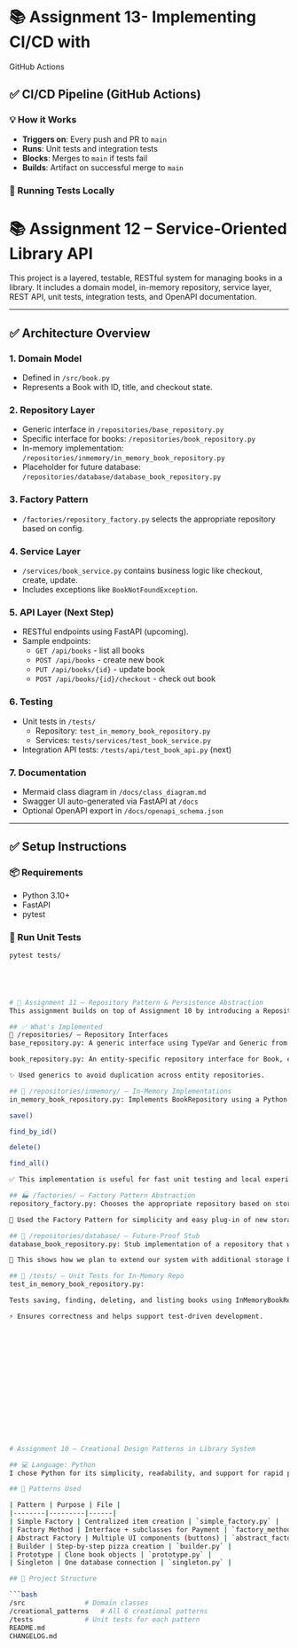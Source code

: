 # 📚 Assignment 13- Implementing CI/CD with
GitHub Actions
## ✅ CI/CD Pipeline (GitHub Actions)

### 💡 How it Works
- **Triggers on**: Every push and PR to `main`
- **Runs**: Unit tests and integration tests
- **Blocks**: Merges to `main` if tests fail
- **Builds**: Artifact on successful merge to `main`

### 🔧 Running Tests Locally




# 📚 Assignment 12 – Service-Oriented Library API

This project is a layered, testable, RESTful system for managing books in a library. It includes a domain model, in-memory repository, service layer, REST API, unit tests, integration tests, and OpenAPI documentation.

---

## ✅ Architecture Overview

### 1. **Domain Model**
- Defined in `/src/book.py`
- Represents a Book with ID, title, and checkout state.

### 2. **Repository Layer**
- Generic interface in `/repositories/base_repository.py`
- Specific interface for books: `/repositories/book_repository.py`
- In-memory implementation: `/repositories/inmemory/in_memory_book_repository.py`
- Placeholder for future database: `/repositories/database/database_book_repository.py`

### 3. **Factory Pattern**
- `/factories/repository_factory.py` selects the appropriate repository based on config.

### 4. **Service Layer**
- `/services/book_service.py` contains business logic like checkout, create, update.
- Includes exceptions like `BookNotFoundException`.

### 5. **API Layer** (Next Step)
- RESTful endpoints using FastAPI (upcoming).
- Sample endpoints:
  - `GET /api/books` - list all books
  - `POST /api/books` - create new book
  - `PUT /api/books/{id}` - update book
  - `POST /api/books/{id}/checkout` - check out book

### 6. **Testing**
- Unit tests in `/tests/`
  - Repository: `test_in_memory_book_repository.py`
  - Services: `tests/services/test_book_service.py`
- Integration API tests: `/tests/api/test_book_api.py` (next)

### 7. **Documentation**
- Mermaid class diagram in `/docs/class_diagram.md`
- Swagger UI auto-generated via FastAPI at `/docs`
- Optional OpenAPI export in `/docs/openapi_schema.json`

---

## ✅ Setup Instructions

### 📦 Requirements
- Python 3.10+
- FastAPI
- pytest

### 🔧 Run Unit Tests

```bash
pytest tests/





# 📘 Assignment 11 – Repository Pattern & Persistence Abstraction
This assignment builds on top of Assignment 10 by introducing a Repository Layer to cleanly separate persistence logic from business logic. The solution uses the Repository Pattern, an in-memory implementation, a factory-based abstraction, and is structured to allow future extension with other storage backends (e.g., database, file system).

## ✅ What's Implemented
📁 /repositories/ – Repository Interfaces
base_repository.py: A generic interface using TypeVar and Generic from typing. Avoids duplication of CRUD logic across entities.

book_repository.py: An entity-specific repository interface for Book, extending the generic base.

✨ Used generics to avoid duplication across entity repositories.

## 🧠 /repositories/inmemory/ – In-Memory Implementations
in_memory_book_repository.py: Implements BookRepository using a Python dictionary (HashMap style). Supports:

save()

find_by_id()

delete()

find_all()

✅ This implementation is useful for fast unit testing and local experimentation.

## 🏭 /factories/ – Factory Pattern Abstraction
repository_factory.py: Chooses the appropriate repository based on storage type (e.g., "MEMORY" or "DATABASE"). This makes the codebase loosely coupled and highly swappable.

🔧 Used the Factory Pattern for simplicity and easy plug-in of new storage mechanisms.

## 🔮 /repositories/database/ – Future-Proof Stub
database_book_repository.py: Stub implementation of a repository that will one day connect to a real database.

🧩 This shows how we plan to extend our system with additional storage backends.

## 🧪 /tests/ – Unit Tests for In-Memory Repo
test_in_memory_book_repository.py:

Tests saving, finding, deleting, and listing books using InMemoryBookRepository.

⚡ Ensures correctness and helps support test-driven development.
















# Assignment 10 – Creational Design Patterns in Library System

## 💻 Language: Python
I chose Python for its simplicity, readability, and support for rapid prototyping of design patterns.

## 🧠 Patterns Used

| Pattern | Purpose | File |
|--------|---------|------|
| Simple Factory | Centralized item creation | `simple_factory.py` |
| Factory Method | Interface + subclasses for Payment | `factory_method.py` |
| Abstract Factory | Multiple UI components (buttons) | `abstract_factory.py` |
| Builder | Step-by-step pizza creation | `builder.py` |
| Prototype | Clone book objects | `prototype.py` |
| Singleton | One database connection | `singleton.py` |

## 📁 Project Structure

```bash
/src               # Domain classes
/creational_patterns   # All 6 creational patterns
/tests             # Unit tests for each pattern
README.md
CHANGELOG.md
